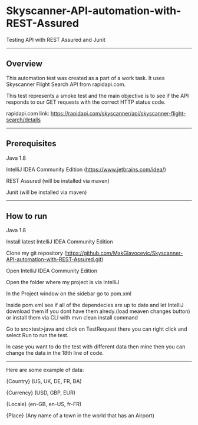 # Skyscanner-API-automation-with-REST-Assured

Testing API with REST Assured and Junit

--------------------------------------

## Overview

This automation test was created as a part of a work task. It uses Skyscanner Flight Search API from rapidapi.com.

This test represents a smoke test and the main objective is to see if the API responds to our GET requests with the correct HTTP status code.

rapidapi.com link: https://rapidapi.com/skyscanner/api/skyscanner-flight-search/details

--------------------------------------

## Prerequisites
Java 1.8 

IntelliJ IDEA Community Edition (https://www.jetbrains.com/idea/)

REST Assured (will be installed via maven)

Junit (will be installed via maven)

--------------------------------------

## How to run

Java 1.8

Install latest IntelliJ IDEA Community Edition

Clone my git repository (https://github.com/MakGlavocevic/Skyscanner-API-automation-with-REST-Assured.git)

Open IntelliJ IDEA Community Edition

Open the folder where my project is via IntelliJ

In the Project window on the sidebar go to pom.xml 

Inside pom.xml see if all of the dependecies are up to date and let IntelliJ download them if you dont have them alredy.(load meaven changes button) or install them via CLI with mvn clean install command

Go to src>test>java and click on TestRequest there you can right click and select Run to run the test.

In case you want to do the test with different data then mine then you can change the data in the 18th line of code. 

--------------------------------------

 Here are some example of data:

 {Country} (US, UK, DE, FR, BA)

 {Currency} (USD, GBP, EUR)

 {Locale} (en-GB, en-US, fr-FR)

 {Place} (Any name of a town in the world that has an Airport) 
